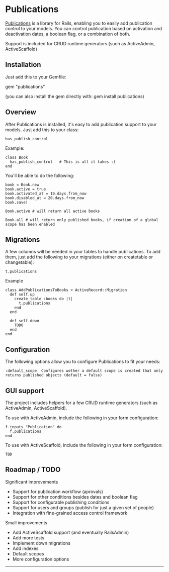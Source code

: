 
Publications
====

[Publications](http://github.com/karma/publications) is a library for Rails, enabling you to easily add publication control to your models. You can control publication based on activation and deactivation dates, a boolean flag, or a combination of both.

Support is included for CRUD runtime generators (such as ActiveAdmin, ActiveScaffold)


Installation
---

Just add this to your Gemfile:

gem "publications"

(you can also install the gem directly with: gem install publications)

Overview
---

After Publications is installed, it's easy to add publication support to your models. Just add this to your class:

	has_publish_control

Example:

	class Book
	  has_publish_control	# This is all it takes :)
	end
	
You'll be able to do the following:

	book = Book.new
	book.active = true
	book.activated_at = 10.days.from_now
	book.disabled_at = 20.days.from_now
	book.save!
	
	Book.active # will return all active books 
	
	Book.all # will return only published books, if creation of a global scope has been enabled

Migrations
---

A few columns will be needed in your tables to handle publications. To add them, just add the following to your migrations (either on createtable or changetable):

	t.publications
	
Example
	
	class AddPublicationsToBooks < ActiveRecord::Migration
	  def self.up
	    create_table :books do |t|
	      t.publications
	    end
	  end

	  def self.down
		TODO
	  end
	end
	
Configuration
---
The following options allow you to configure Publications to fit your needs:

	:default_scope 	Configures wether a default scope is created that only returns published objects (default = false)




GUI support
---

The project includes helpers for a few CRUD runtime generators (such as ActiveAdmin, ActiveScaffold).

To use with ActiveAdmin, include the following in your form configuration:

	f.inputs "Publication" do
      f.publications  
    end

To use with ActiveScaffold, include the following in your form configuration:

	TBD


Roadmap / TODO 
---

Significant improvements

* Support for publication workflow (aprovals)
* Support for other conditions besides dates and boolean flag
* Support for configurable publishing conditions
* Support for users and groups (publish for just a given set of people)
* Integration with fine-grained access control framework


Small improvements

* Add ActiveScaffold support (and eventually RailsAdmin)
* Add more tests
* Implement down migrations
* Add indexes
* Default scopes
* More configuration options

----

